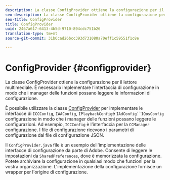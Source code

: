 ```yaml
---
description: La classe ConfigProvider ottiene la configurazione per il lettore multimediale. È necessario implementare l’interfaccia di configurazione in modo che i manager delle funzioni possano leggere le informazioni di configurazione.
seo-description: La classe ConfigProvider ottiene la configurazione per il lettore multimediale. È necessario implementare l’interfaccia di configurazione in modo che i manager delle funzioni possano leggere le informazioni di configurazione.
seo-title: ConfigProvider
title: ConfigProvider
uuid: 2467a617-6413-4b5d-9710-894cdc751b26
translation-type: tm+mt
source-git-commit: 31b6cad26bcc393d731080a70eff1c59551f1c8e

---
```



# ConfigProvider {#configprovider}

La classe ConfigProvider ottiene la configurazione per il lettore multimediale. È necessario implementare l’interfaccia di configurazione in modo che i manager delle funzioni possano leggere le informazioni di configurazione.

È possibile utilizzare la classe [ConfigProvider](https://help.adobe.com/en_US/primetime/api/reference_implementation/android/javadoc/com/adobe/primetime/reference/config/ConfigProvider.html) per implementare le interfacce di `ICCConfig`, `IAAConfig`, `IPlaybackConfig`e `IAdConfig``IQosConfig` configurazione in modo che i manager delle funzioni possano leggere le configurazioni. Ad esempio, `ICCConfig` è l’interfaccia per la `CCManager` configurazione. I file di configurazione ricevono i parametri di configurazione dal file di configurazione JSON.

Il `ConfigProvider.java` file è un esempio dell&#39;implementazione delle interfacce di configurazione da parte di Adobe. Consente di leggere le impostazioni da `SharedPreferences`, dove è memorizzata la configurazione. Potete archiviare la configurazione in qualsiasi modo che funzioni per la vostra organizzazione. L&#39;implementazione della configurazione fornisce un wrapper per l&#39;origine di configurazione.
